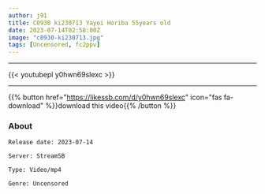 ```yaml
---
author: j91
title: C0930 ki230713 Yayoi Horiba 55years old
date: 2023-07-14T02:58:00Z
image: "c0930-ki230713.jpg"
tags: [Uncensored, fc2ppv]
---
```

___

{{< youtubepl y0hwn69slexc >}}
___

{{% button href="https://likessb.com/d/y0hwn69slexc" icon="fas fa-download" %}}download this video{{% /button %}}
### About

`Release date: 2023-07-14`

`Server: StreamSB`

`Type: Video/mp4`

`Genre:	Uncensored`